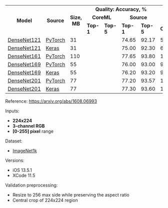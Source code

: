 <table>
  <tbody>
    <tr>
      <td rowspan=3 align="center"><b>Model</b></td>
      <td rowspan=3 align="center"><b>Source</b></td>
      <td rowspan=3 align="center"><b>Size, MB</b></td>
      <td colspan=4 align="center"><b>Quality: Accuracy, %</b></td>
<!--       <td rowspan=11 align="center"></td> -->
      <td colspan=5 align="center"><b>Latency, ms</b></td>
    </tr>
    <tr>
      <td colspan="2" align="center"><b>CoreML</b></td>
      <td colspan="2" align="center"><b>Source</b></td>
      <td colspan="3" align="center"><b>iPhone 11 Pro</b></td>
      <td colspan="2" align="center"><b>iPhone 7</b></td>
    </tr>
    <tr>
      <td><b>Top-1</b></td>
      <td><b>Top-5</b></td>
      <td><b>Top-1</b></td>
      <td><b>Top-5</b></td>
      <td><b>CPU</b></td>
      <td><b>GPU</b></td>
      <td><b>ANE</b></td>
      <td><b>CPU</b></td>
      <td><b>GPU</b></td>
    </tr>
    <tr>
      <td><a href="https://dl.dropboxusercontent.com/s/knqjsvn72szjunq/densenet121_torchvision.mlmodel?dl=0">DenseNet121</a></td>
      <td><a href="https://github.com/pytorch/vision/blob/7aea80c9497ff78353fef1d9699490c5da6f41b6/torchvision/models/densenet.py#L226">PyTorch</a></td>
      <td>31</td>
      <td></td>
      <td></td>
      <td>74.65</td>
      <td>92.17</td>
      <td>50</td>
      <td>62</td>
      <td>9</td>
      <td></td>
      <td></td>
    </tr>
    <tr>
      <td><a href="https://dl.dropboxusercontent.com/s/wj9i9f8ki9d3c69/densenet121_keras_applications.mlmodel?dl=0">DenseNet121</a></td>
      <td><a href="https://github.com/keras-team/keras-applications/blob/bc89834ed36935ab4a4994446e34ff81c0d8e1b7/keras_applications/densenet.py#L300">Keras</a></td>
      <td>31</td>
      <td></td>
      <td></td>
      <td>75.00</td>
      <td>92.30</td>
      <td>65</td>
      <td>61</td>
      <td>7</td>
      <td>150</td>
      <td>74</td>
    </tr>
    <tr>
      <td><a href="https://dl.dropboxusercontent.com/s/2p7k1u5n8a4upst/densenet161_torchvision.mlmodel?dl=0">DenseNet161</a></td>
      <td><a href="https://github.com/pytorch/vision/blob/7aea80c9497ff78353fef1d9699490c5da6f41b6/torchvision/models/densenet.py#L240">PyTorch</a></td>
      <td>110</td>
      <td></td>
      <td></td>
      <td>77.65</td>
      <td>93.80</td>
      <td>195</td>
      <td>74</td>
      <td>16</td>
      <td></td>
      <td></td>
    </tr>
    <tr>
      <td><a href="https://dl.dropboxusercontent.com/s/grs1l8j06mza2pk/densenet169_torchvision.mlmodel?dl=0">DenseNet169</a></td>
      <td><a href="https://github.com/pytorch/vision/blob/7aea80c9497ff78353fef1d9699490c5da6f41b6/torchvision/models/densenet.py#L254">PyTorch</a></td>
      <td>55</td>
      <td></td>
      <td></td>
      <td>76.00</td>
      <td>93.00</td>
      <td>92</td>
      <td>62</td>
      <td>10</td>
      <td></td>
      <td></td>
    </tr>
    <tr>
      <td><a href="https://dl.dropboxusercontent.com/s/siiwu6pbhy4m3td/densenet169_keras_applications.mlmodel?dl=0">DenseNet169</a></td>
      <td><a href="https://github.com/keras-team/keras-applications/blob/bc89834ed36935ab4a4994446e34ff81c0d8e1b7/keras_applications/densenet.py#L314">Keras</a></td>
      <td>55</td>
      <td></td>
      <td></td>
      <td>76.20</td>
      <td>93.20</td>
      <td>91</td>
      <td>61</td>
      <td>7</td>
      <td></td>
      <td></td>
    </tr>
    <tr>
      <td><a href="https://dl.dropboxusercontent.com/s/sz6eo05n5drrhvv/densenet201_torchvision.mlmodel?dl=0">DenseNet201</a></td>
      <td><a href="https://github.com/pytorch/vision/blob/7aea80c9497ff78353fef1d9699490c5da6f41b6/torchvision/models/densenet.py#L268">PyTorch</a></td>
      <td>77</td>
      <td></td>
      <td></td>
      <td>77.20</td>
      <td>93.57</td>
      <td>132</td>
      <td>65</td>
      <td>14</td>
      <td></td>
      <td></td>
    </tr>
    <tr>
      <td><a href="https://dl.dropboxusercontent.com/s/9fxmcibsogbiq8d/densenet201_keras_applications.mlmodel?dl=0">DenseNet201</a></td>
      <td><a href="https://github.com/keras-team/keras-applications/blob/bc89834ed36935ab4a4994446e34ff81c0d8e1b7/keras_applications/densenet.py#L328">Keras</a></td>
      <td>77</td>
      <td></td>
      <td></td>
      <td>77.30</td>
      <td>93.60</td>
      <td>129</td>
      <td>61</td>
      <td>10</td>
      <td></td>
      <td></td>
    </tr>
  </tbody>
</table>

Reference: https://arxiv.org/abs/1608.06993

Inputs:
* **224x224**
* **3-channel RGB**
* **[0-255] pixel** range

Dataset:
* [ImageNet1k](http://www.image-net.org/challenges/LSVRC/)

Versions:
* iOS 13.5.1
* XCode 11.5

Validation preprocessing:
* Resize to 256 max side while preserving the aspect ratio
* Central crop of 224x224 region
